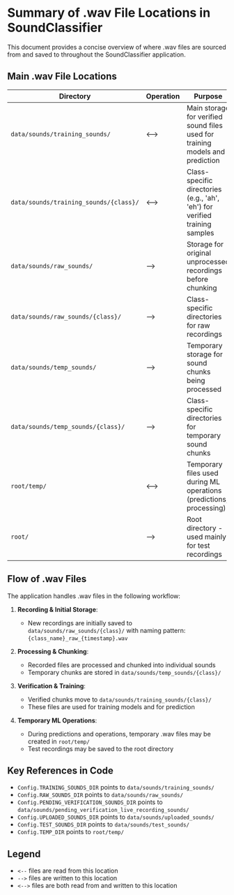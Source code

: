 # Summary of .wav File Locations in SoundClassifier

This document provides a concise overview of where .wav files are sourced from and saved to throughout the SoundClassifier application.

## Main .wav File Locations

| Directory | Operation | Purpose |
|-----------|-----------|---------|
| `data/sounds/training_sounds/` | <--> | Main storage for verified sound files used for training models and prediction |
| `data/sounds/training_sounds/{class}/` | <--> | Class-specific directories (e.g., 'ah', 'eh') for verified training samples |
| `data/sounds/raw_sounds/` | --> | Storage for original unprocessed recordings before chunking |
| `data/sounds/raw_sounds/{class}/` | --> | Class-specific directories for raw recordings |
| `data/sounds/temp_sounds/` | --> | Temporary storage for sound chunks being processed |
| `data/sounds/temp_sounds/{class}/` | --> | Class-specific directories for temporary sound chunks |
| `root/temp/` | <--> | Temporary files used during ML operations (predictions, processing) |
| `root/` | --> | Root directory - used mainly for test recordings |

## Flow of .wav Files

The application handles .wav files in the following workflow:

1. **Recording & Initial Storage**:
   - New recordings are initially saved to `data/sounds/raw_sounds/{class}/` with naming pattern: `{class_name}_raw_{timestamp}.wav`

2. **Processing & Chunking**:
   - Recorded files are processed and chunked into individual sounds
   - Temporary chunks are stored in `data/sounds/temp_sounds/{class}/`

3. **Verification & Training**:
   - Verified chunks move to `data/sounds/training_sounds/{class}/`
   - These files are used for training models and for prediction

4. **Temporary ML Operations**:
   - During predictions and operations, temporary .wav files may be created in `root/temp/`
   - Test recordings may be saved to the root directory

## Key References in Code

- `Config.TRAINING_SOUNDS_DIR` points to `data/sounds/training_sounds/`
- `Config.RAW_SOUNDS_DIR` points to `data/sounds/raw_sounds/`
- `Config.PENDING_VERIFICATION_SOUNDS_DIR` points to `data/sounds/pending_verification_live_recording_sounds/`
- `Config.UPLOADED_SOUNDS_DIR` points to `data/sounds/uploaded_sounds/`
- `Config.TEST_SOUNDS_DIR` points to `data/sounds/test_sounds/`
- `Config.TEMP_DIR` points to `root/temp/`

## Legend
- `<--` files are read from this location
- `-->` files are written to this location
- `<-->` files are both read from and written to this location 